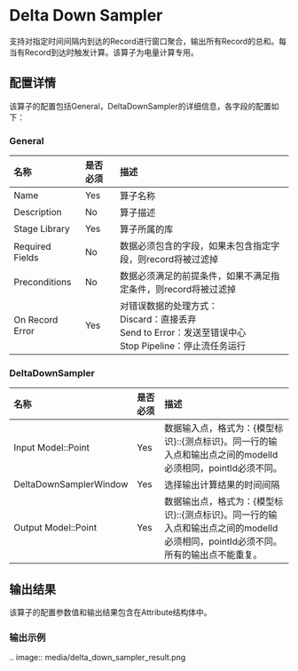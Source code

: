 # Delta Down Sampler

支持对指定时间间隔内到达的Record进行窗口聚合，输出所有Record的总和。每当有Record到达时触发计算。该算子为电量计算专用。



## 配置详情

该算子的配置包括General，DeltaDownSampler的详细信息，各字段的配置如下：

### General

| 名称            | 是否必须 | 描述                                                                                                               |
|:----------------|:---------|:-------------------------------------------------------------------------------------------------------------------|
| Name            | Yes      | 算子名称                                                                                                           |
| Description     | No       | 算子描述                                                                                                           |
| Stage Library   | Yes      | 算子所属的库                                                                                                       |
| Required Fields | No       | 数据必须包含的字段，如果未包含指定字段，则record将被过滤掉                                                         |
| Preconditions   | No       | 数据必须满足的前提条件，如果不满足指定条件，则record将被过滤掉                                                     |
| On Record Error | Yes      | 对错误数据的处理方式：<br/>Discard：直接丢弃 <br/>Send to Error：发送至错误中心 <br/>Stop Pipeline：停止流任务运行 |

### DeltaDownSampler

| 名称                   | 是否必须 | 描述                                                                                                                             |
|:-----------------------|:---------|:---------------------------------------------------------------------------------------------------------------------------------|
| Input Model::Point     | Yes      | 数据输入点，格式为：{模型标识}::{测点标识}。同一行的输入点和输出点之间的modelId必须相同，pointId必须不同。                       |
| DeltaDownSamplerWindow | Yes      | 选择输出计算结果的时间间隔                                                                                                       |
| Output Model::Point    | Yes      | 数据输出点，格式为：{模型标识}::{测点标识}。同一行的输入点和输出点之间的modelId必须相同，pointId必须不同。所有的输出点不能重复。 |



## 输出结果

该算子的配置参数值和输出结果包含在Attribute结构体中。

### 输出示例

.. image:: media/delta_down_sampler_result.png

<!--end-->
